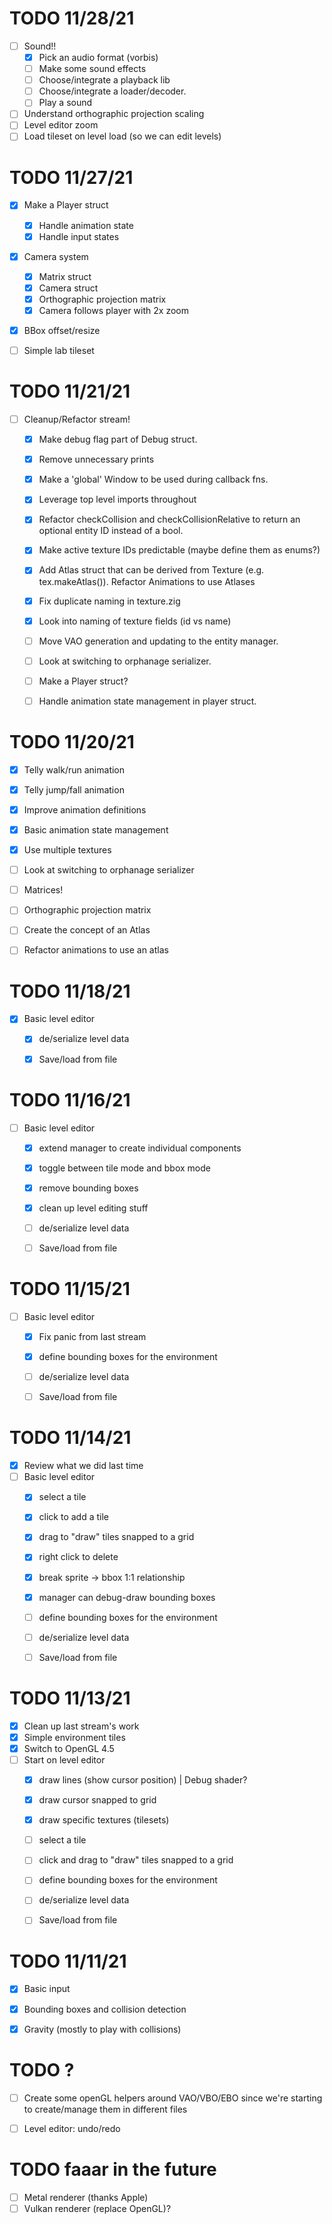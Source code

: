 # TODO 11/28/21
- [ ] Sound!!
	- [x] Pick an audio format (vorbis)
	- [ ] Make some sound effects
	- [ ] Choose/integrate a playback lib
	- [ ] Choose/integrate a loader/decoder.
	- [ ] Play a sound
- [ ] Understand orthographic projection scaling
- [ ] Level editor zoom
- [ ] Load tileset on level load (so we can edit levels)

# TODO 11/27/21
- [x] Make a Player struct
	- [x] Handle animation state
	- [x] Handle input states
- [x] Camera system
	- [x] Matrix struct
	- [x] Camera struct
	- [x] Orthographic projection matrix
	- [x] Camera follows player with 2x zoom
- [x] BBox offset/resize
- [ ] Simple lab tileset


# TODO 11/21/21
- [ ] Cleanup/Refactor stream!
	- [x] Make debug flag part of Debug struct.
	- [x] Remove unnecessary prints
	- [x] Make a 'global' Window to be used during callback fns.
	- [x] Leverage top level imports throughout
	- [x] Refactor checkCollision and checkCollisionRelative to return an optional entity ID instead of a bool.
	- [x] Make active texture IDs predictable (maybe define them as enums?)
	- [x] Add Atlas struct that can be derived from Texture (e.g. tex.makeAtlas()). Refactor Animations to use Atlases
	- [x] Fix duplicate naming in texture.zig
	- [x] Look into naming of texture fields (id vs name)
	- [ ] Move VAO generation and updating to the entity manager.
	- [ ] Look at switching to orphanage serializer.
	- [ ] Make a Player struct?
	- [ ] Handle animation state management in player struct.


# TODO 11/20/21
- [x] Telly walk/run animation
- [x] Telly jump/fall animation
- [x] Improve animation definitions
- [x] Basic animation state management
- [x] Use multiple textures
- [ ] Look at switching to orphanage serializer
- [ ] Matrices!
- [ ] Orthographic projection matrix
- [ ] Create the concept of an Atlas
- [ ] Refactor animations to use an atlas


# TODO 11/18/21
- [x] Basic level editor
	- [x] de/serialize level data
	- [x] Save/load from file


# TODO 11/16/21
- [ ] Basic level editor
	- [x] extend manager to create individual components
	- [x] toggle between tile mode and bbox mode
	- [x] remove bounding boxes
	- [x] clean up level editing stuff
	- [ ] de/serialize level data
	- [ ] Save/load from file


# TODO 11/15/21
- [ ] Basic level editor
	- [x] Fix panic from last stream
	- [x] define bounding boxes for the environment
	- [ ] de/serialize level data
	- [ ] Save/load from file


# TODO 11/14/21
- [x] Review what we did last time
- [ ] Basic level editor
	- [x] select a tile
	- [x] click to add a tile
	- [x] drag to "draw" tiles snapped to a grid
	- [x] right click to delete
	- [x] break sprite -> bbox 1:1 relationship
	- [x] manager can debug-draw bounding boxes
	- [ ] define bounding boxes for the environment
	- [ ] de/serialize level data
	- [ ] Save/load from file


# TODO 11/13/21
- [x] Clean up last stream's work
- [x] Simple environment tiles
- [x] Switch to OpenGL 4.5
- [ ] Start on level editor
	- [x] draw lines (show cursor position) | Debug shader?
	- [x] draw cursor snapped to grid
	- [x] draw specific textures (tilesets)
	- [ ] select a tile
	- [ ] click and drag to "draw" tiles snapped to a grid
	- [ ] define bounding boxes for the environment
	- [ ] de/serialize level data
	- [ ] Save/load from file


# TODO 11/11/21
- [x] Basic input
- [x] Bounding boxes and collision detection
- [x] Gravity (mostly to play with collisions)


# TODO ?
- [ ] Create some openGL helpers around VAO/VBO/EBO since we're starting to create/manage them in different files
- [ ] Level editor: undo/redo


# TODO faaar in the future
- [ ] Metal renderer (thanks Apple)
- [ ] Vulkan renderer (replace OpenGL)?
